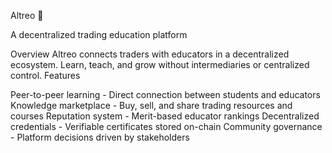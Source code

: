 Altreo 🚀

A decentralized trading education platform


Overview
Altreo connects traders with educators in a decentralized ecosystem. Learn, teach, and grow without intermediaries or centralized control.
Features

Peer-to-peer learning - Direct connection between students and educators
Knowledge marketplace - Buy, sell, and share trading resources and courses
Reputation system - Merit-based educator rankings
Decentralized credentials - Verifiable certificates stored on-chain
Community governance - Platform decisions driven by stakeholders
